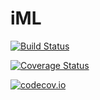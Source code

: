 # iML

[![Build Status](https://travis-ci.org/slundberg/iML.jl.svg?branch=master)](https://travis-ci.org/slundberg/iML.jl)

[![Coverage Status](https://coveralls.io/repos/slundberg/iML.jl/badge.svg?branch=master&service=github)](https://coveralls.io/github/slundberg/iML.jl?branch=master)

[![codecov.io](http://codecov.io/github/slundberg/iML.jl/coverage.svg?branch=master)](http://codecov.io/github/slundberg/iML.jl?branch=master)
